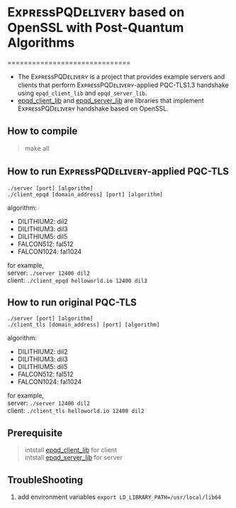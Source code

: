 # ExᴘʀᴇssPQDᴇʟɪᴠᴇʀʏ based on OpenSSL with Post-Quantum Algorithms
==============================
- The ExᴘʀᴇssPQDᴇʟɪᴠᴇʀʏ is a project that provides example servers and clients that perform ExᴘʀᴇssPQDᴇʟɪᴠᴇʀʏ-applied PQC-TLS1.3 handshake using `epqd_client_lib` and `epqd_server_lib`.  
- [epqd_client_lib](https://github.com/ExpressPQDelivery/epqd_client_lib) and [epqd_server_lib](https://github.com/ExpressPQDelivery/epqd_server_lib) are libraries that implement ExᴘʀᴇssPQDᴇʟɪᴠᴇʀʏ handshake based on OpenSSL.

## How to compile
> make all

## How to run ExᴘʀᴇssPQDᴇʟɪᴠᴇʀʏ-applied PQC-TLS
`./server [port] [algorithm]`  
`./client_epqd [domain_address] [port] [algorithm]`  

algorithm:  
- DILITHIUM2: dil2  
- DILITHIUM3: dil3  
- DILITHIUM5: dil5  
- FALCON512: fal512  
- FALCON1024: fal1024  

for example,  
server: `./server 12400 dil2`  
client: `./client_epqd helloworld.io 12400 dil2`  

## How to run original PQC-TLS
`./server [port] [algorithm]`  
`./client_tls [domain_address] [port] [algorithm]`   

algorithm:  
- DILITHIUM2: dil2  
- DILITHIUM3: dil3  
- DILITHIUM5: dil5  
- FALCON512: fal512  
- FALCON1024: fal1024  

for example,  
server: `./server 12400 dil2`  
client: `./client_tls helloworld.io 12400 dil2`  

## Prerequisite
> intstall [epqd_client_lib](https://github.com/ExpressPQDelivery/epqd_client_lib) for client  
> intstall [epqd_server_lib](https://github.com/ExpressPQDelivery/epqd_server_lib) for server  

## TroubleShooting
1. add environment variables
`export LD_LIBRARY_PATH=/usr/local/lib64`
